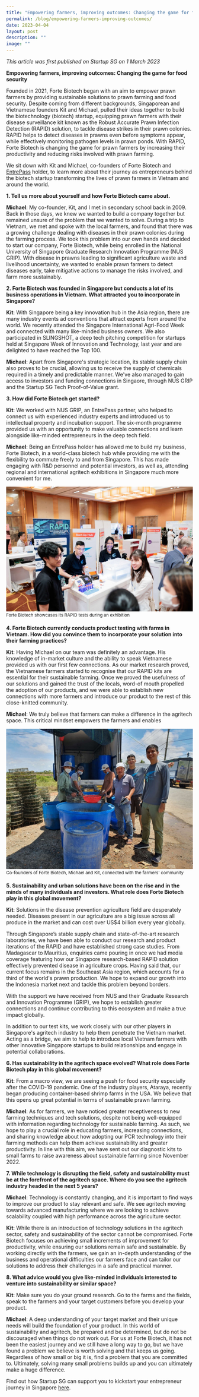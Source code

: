 ```yaml
---
title: "Empowering farmers, improving outcomes: Changing the game for food security"
permalink: /blog/empowering-farmers-improving-outcomes/
date: 2023-04-04
layout: post
description: ""
image: ""
---
```

*This article was first published on Startup SG on 1 March 2023*

**Empowering farmers, improving outcomes: Changing the game for food security**

Founded in 2021, Forte Biotech began with an aim to empower prawn farmers by providing sustainable solutions to prawn farming and food security. Despite coming from different backgrounds, Singaporean and Vietnamese founders Kit
and Michael, pulled their ideas together to build the biotechnology (biotech) startup, equipping prawn farmers with their disease surveillance kit known as the Robust Accurate Prawn Infection Detection (RAPID) solution, to tackle disease strikes in their prawn colonies. RAPID helps to detect diseases in prawns even before symptoms appear, while effectively monitoring pathogen levels in prawn ponds. With RAPID, Forte Biotech is changing the game for prawn farmers by increasing their productivity and reducing risks involved with prawn farming.

We sit down with Kit and Michael, co-founders of Forte Biotech and [EntrePass](https://www.startupsg.gov.sg/programmes/30813/entrepass) holder, to learn more about their journey as entrepreneurs behind the biotech startup transforming the lives of prawn farmers in Vietnam and around the world.

**1. Tell us more about yourself and how Forte Biotech came about.**

**Michael**: My co-founder, Kit, and I met in secondary school back in 2009. Back in those days, we knew we wanted to build a company together but remained unsure of the problem that we wanted to solve. During a trip to Vietnam, we met and spoke with the local farmers, and found that there was a growing challenge dealing with diseases in their prawn colonies during the farming process. We took this problem into our own hands and decided to start our company, Forte Biotech, while being enrolled in the National University of Singapore Graduate Research Innovation Programme (NUS GRIP). With disease in prawns leading to significant agriculture waste and livelihood uncertainty, we wanted to enable prawn farmers to detect diseases early, take mitigative actions to manage the risks involved, and farm more sustainably. 

**2. Forte Biotech was founded in Singapore but conducts a lot of its business operations in Vietnam. What attracted you to incorporate in Singapore?**

**Kit**: With Singapore being a key innovation hub in the Asia region, there are many industry events ad conventions that attract experts from around the world. We recently attended the Singapore International Agri-Food Week and connected with many like-minded business owners. We also participated in SLINGSHOT, a deep tech pitching competition for startups held at Singapore Week of Innovation and Technology, last year and are delighted to have reached the Top 100. 

**Michael**: Apart from Singapore's strategic location, its stable supply chain also proves to be crucial, allowing us to receive the supply of chemicals required in a timely and predictable manner. We've also managed to gain access to investors and funding connections in Singaore, through NUS GRIP and the Startup SG Tech Proof-of-Value grant. 

**3. How did Forte Biotech get started?**

**Kit**: We worked with NUS GRIP, an EntrePass partner, who helped to connect us with experienced industry experts and introduced us to intellectual property and incubation support. The six-month programme provided us with an opportunity to make valuable connections and learn alongside like-minded entrepreneurs in the deep tech field. 

**Michael**: Being an EntrePass holder has allowed me to build my business, Forte Biotech, in a world-class biotech hub while providing me with the flexibility to commute freely to and from Singapore. This has made engaging with R&amp;D personnel and potential investors, as well as, attending regional and international agritech exhibitions in Singapore much more convenient for me.

![Forte Biotech exhibition](/images/entrepassarticle_fortebiotechexhibition.jpg)
<sup> Forte Biotech showcases its RAPID tests during an exhibition </sup>

**4. Forte Biotech currently conducts product testing with farms in Vietnam. How did you convince them to incorporate your solution into their farming practices?**

**Kit**: Having Michael on our team was definitely an advantage. His knowledge of in-market culture and the ability to speak Vietnamese provided us with our first few connections. As our market research proved, the Vietnamese farmers started to recognise that our RAPID kits are essential for their sustainable farming. Once we proved the usefulness of our solutions and gained the trust of the locals, word-of mouth propelled the adoption of our products, and we were able to establish new connections with more farmers and introduce our product to the rest of this close-knitted community. 

**Michael**: We truly believe that farmers can make a difference in the agritech space. This critical mindset empowers the farmers and enables 

![Forte biotech and the farmers' community](/images/entrepassarticle_fortebiotechfarmers.jpg)
<sup> Co-founders of Forte Biotech, Michael and Kit, connected with the farmers' community </sup>

**5. Sustainability and urban solutions have been on the rise and in the minds of many individuals and investors. What role does Forte Biotech play in this global movement?**

**Kit**: Solutions in the disease prevention agriculture field are desperately needed. Diseases present in our agriculture are a big issue across all produce in the market and can cost over US$4 billion every year globally.

Through Singapore’s stable supply chain and state-of-the-art research laboratories, we have been able to conduct our research and product iterations of the RAPID and have established strong case studies. From Madagascar to Mauritius, enquiries came pouring in once we had media coverage featuring how our Singapore research-based RAPID solution effectively prevented disease in agriculture crops. Having said that, our current focus remains in the Southeast Asia region, which accounts for a third of the world's prawn production. We hope to expand our growth into the Indonesia market next and tackle this problem beyond borders. 

With the support we have received from NUS and their Graduate Research and Innovation Programme (GRIP), we hope to establish greater connections and continue contributing to this ecosystem and make a true impact globally. 

In addition to our test kits, we work closely with our other players in Singapore's agritech industry to help them penetrate the Vietnam market. Acting as a bridge, we aim to help to introduce local Vietnam farmers with other innovative Singapore startups to build relationships and engage in potential collaborations.

**6. Has sustainability in the agritech space evolved? What role does Forte Biotech play in this global movement?**

**Kit**: From a macro view, we are seeing a push for food security especially after the COVID-19 pandemic. One of the industry players, Ataraya, recently began producing container-based shrimp farms in the USA. We believe that this opens up great potential in terms of sustainable prawn farming.

**Michael**: As for farmers, we have noticed greater receptiveness to new farming techniques and tech solutions, despite not being well-equipped with information regarding technology for sustainable farming. As such, we hope to play a crucial role in educating farmers, increasing connections, and sharing knowledge about how adopting our PCR technology into their farming methods can help them achieve sustainability and greater productivity. In line with this aim, we have sent out our diagnostic kits to small farms to raise awareness about sustainable farming since November 2022.

**7. While technology is disrupting the field, safety and sustainability must be at the forefront of the agritech space. Where do you see the agritech industry headed in the next 5 years?**

**Michael**: Technology is constantly changing, and it is important to find ways to improve our product to stay relevant and safe. We see agritech moving towards advanced manufacturing where we are looking to achieve scalability coupled with high performance across the agriculture sector. 

**Kit**: While there is an introduction of technology solutions in the agritech sector, safety and sustainability of the sector cannot be compromised. Forte Biotech focuses on achieving small increments of improvement for productivity, while ensuring our solutions remain safe and sustainable. By working directly with the farmers, we gain an in-depth understanding of the business and operational difficulties our farmers face and can tailor our solutions to address their challenges in a safe and practical manner. 

**8. What advice would you give like-minded individuals interested to venture into sustainability or similar space?**

**Kit**: Make sure you do your ground research. Go to the farms and the fields, speak to the farmers and your target customers before you develop your product. 

**Michael**: A deep understanding of your target market and their unique needs will build the foundation of your product. In this world of sustainability and agritech, be prepared and be determined, but do not be discouraged when things do not work out. For us at Forte Biotech, it has not been the easiest journey and we still have a long way to go, but we have found a problem we believe is worth solving and that keeps us going. Regardless of how small or big it is, find a problem that you are committed to. Ultimately, solving many small problems builds up and you can ultimately make a huge difference.

Find out how Startup SG can support you to kickstart your entrepreneur journey in Singapore [here](https://www.startupsg.gov.sg/programmes/30813/entrepass).